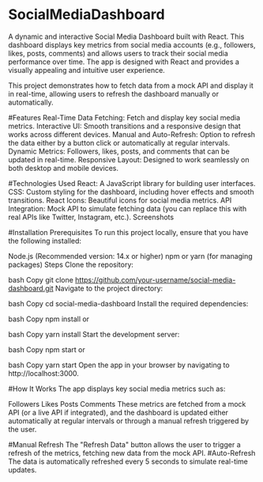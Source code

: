 # SocialMediaDashboard
A dynamic and interactive Social Media Dashboard built with React. This dashboard displays key metrics from social media accounts (e.g., followers, likes, posts, comments) and allows users to track their social media performance over time. The app is designed with React and provides a visually appealing and intuitive user experience.

This project demonstrates how to fetch data from a mock API and display it in real-time, allowing users to refresh the dashboard manually or automatically.

#Features
Real-Time Data Fetching: Fetch and display key social media metrics.
Interactive UI: Smooth transitions and a responsive design that works across different devices.
Manual and Auto-Refresh: Option to refresh the data either by a button click or automatically at regular intervals.
Dynamic Metrics: Followers, likes, posts, and comments that can be updated in real-time.
Responsive Layout: Designed to work seamlessly on both desktop and mobile devices.

#Technologies Used
React: A JavaScript library for building user interfaces.
CSS: Custom styling for the dashboard, including hover effects and smooth transitions.
React Icons: Beautiful icons for social media metrics.
API Integration: Mock API to simulate fetching data (you can replace this with real APIs like Twitter, Instagram, etc.).
Screenshots

#Installation
Prerequisites
To run this project locally, ensure that you have the following installed:

Node.js (Recommended version: 14.x or higher)
npm or yarn (for managing packages)
Steps
Clone the repository:

bash
Copy
git clone https://github.com/your-username/social-media-dashboard.git
Navigate to the project directory:

bash
Copy
cd social-media-dashboard
Install the required dependencies:

bash
Copy
npm install
or

bash
Copy
yarn install
Start the development server:

bash
Copy
npm start
or

bash
Copy
yarn start
Open the app in your browser by navigating to http://localhost:3000.

#How It Works
The app displays key social media metrics such as:

Followers
Likes
Posts
Comments
These metrics are fetched from a mock API (or a live API if integrated), and the dashboard is updated either automatically at regular intervals or through a manual refresh triggered by the user.

#Manual Refresh
The "Refresh Data" button allows the user to trigger a refresh of the metrics, fetching new data from the mock API.
#Auto-Refresh
The data is automatically refreshed every 5 seconds to simulate real-time updates.
